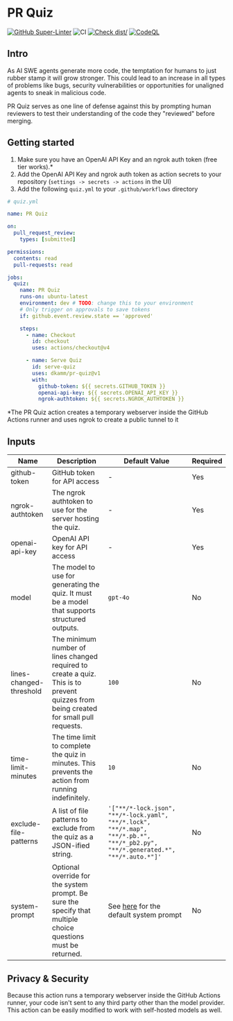 # PR Quiz

[![GitHub Super-Linter](https://github.com/dkamm/pr-quiz/actions/workflows/linter.yml/badge.svg)](https://github.com/super-linter/super-linter)
![CI](https://github.com/dkamm/pr-quiz/actions/workflows/ci.yml/badge.svg)
[![Check dist/](https://github.com/dkamm/pr-quiz/actions/workflows/check-dist.yml/badge.svg)](https://github.com/dkamm/pr-quiz/actions/workflows/check-dist.yml)
[![CodeQL](https://github.com/dkamm/pr-quiz/actions/workflows/codeql-analysis.yml/badge.svg)](https://github.com/dkamm/pr-quiz/actions/workflows/codeql-analysis.yml)

## Intro

As AI SWE agents generate more code, the temptation for humans to just rubber
stamp it will grow stronger. This could lead to an increase in all types of
problems like bugs, security vulnerabilities or opportunities for unaligned
agents to sneak in malicious code.

PR Quiz serves as one line of defense against this by prompting human reviewers
to test their understanding of the code they "reviewed" before merging.

## Getting started

1. Make sure you have an OpenAI API Key and an ngrok auth token (free tier
   works).\*
2. Add the OpenAI API Key and ngrok auth token as action secrets to your
   repository (`settings -> secrets -> actions` in the UI)
3. Add the following `quiz.yml` to your `.github/workflows` directory

```yaml
# quiz.yml

name: PR Quiz

on:
  pull_request_review:
    types: [submitted]

permissions:
  contents: read
  pull-requests: read

jobs:
  quiz:
    name: PR Quiz
    runs-on: ubuntu-latest
    environment: dev # TODO: change this to your environment
    # Only trigger on approvals to save tokens
    if: github.event.review.state == 'approved'

    steps:
      - name: Checkout
        id: checkout
        uses: actions/checkout@v4

      - name: Serve Quiz
        id: serve-quiz
        uses: dkamm/pr-quiz@v1
        with:
          github-token: ${{ secrets.GITHUB_TOKEN }}
          openai-api-key: ${{ secrets.OPENAI_API_KEY }}
          ngrok-authtoken: ${{ secrets.NGROK_AUTHTOKEN }}
```

\*The PR Quiz action creates a temporary webserver inside the GitHub Actions
runner and uses ngrok to create a public tunnel to it

## Inputs

| Name                    | Description                                                                                                                           | Default Value                                                                                                                    | Required |
| ----------------------- | ------------------------------------------------------------------------------------------------------------------------------------- | -------------------------------------------------------------------------------------------------------------------------------- | -------- |
| github-token            | GitHub token for API access                                                                                                           | -                                                                                                                                | Yes      |
| ngrok-authtoken         | The ngrok authtoken to use for the server hosting the quiz.                                                                           | -                                                                                                                                | Yes      |
| openai-api-key          | OpenAI API key for API access                                                                                                         | -                                                                                                                                | Yes      |
| model                   | The model to use for generating the quiz. It must be a model that supports structured outputs.                                        | `gpt-4o`                                                                                                                         | No       |
| lines-changed-threshold | The minimum number of lines changed required to create a quiz. This is to prevent quizzes from being created for small pull requests. | `100`                                                                                                                            | No       |
| time-limit-minutes      | The time limit to complete the quiz in minutes. This prevents the action from running indefinitely.                                   | `10`                                                                                                                             | No       |
| exclude-file-patterns   | A list of file patterns to exclude from the quiz as a JSON-ified string.                                                              | `'["**/*-lock.json", "**/*-lock.yaml", "**/*.lock", "**/*.map", "**/*.pb.*", "**/*_pb2.py", "**/*.generated.*", "**/*.auto.*"]'` | No       |
| system-prompt           | Optional override for the system prompt. Be sure the specify that multiple choice questions must be returned.                         | See [here](https://github.com/dkamm/pr-quiz/blob/main/src/quiz/DefaultSystemPrompt.js) for the default system prompt             | No       |

## Privacy & Security

Because this action runs a temporary webserver inside the GitHub Actions runner,
your code isn't sent to any third party other than the model provider. This
action can be easily modified to work with self-hosted models as well.
